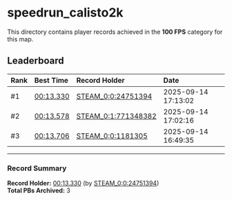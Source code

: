 # speedrun_calisto2k

This directory contains player records achieved in the **100 FPS** category for this map.

## Leaderboard

| Rank | Best Time | Record Holder | Date                |
| :--- | :-------- | :------------ | :------------------ |
| #1   | [00:13.330](./00013330_STEAM_0_0_24751394_20250914-171302.zip) | [STEAM_0:0:24751394](https://speedrun16.com/profile/STEAM_0:0:24751394)   | 2025-09-14 17:13:02 |
| #2   | [00:13.578](./00013578_STEAM_0_1_771348382_20250914-170216.zip) | [STEAM_0:1:771348382](https://speedrun16.com/profile/STEAM_0:1:771348382)   | 2025-09-14 17:02:16 |
| #3   | [00:13.706](./00013706_STEAM_0_0_1181305_20250914-164935.zip) | [STEAM_0:0:1181305](https://speedrun16.com/profile/STEAM_0:0:1181305)   | 2025-09-14 16:49:35 |

---

### Record Summary
**Record Holder:** [00:13.330](./00013330_STEAM_0_0_24751394_20250914-171302.zip) (by [STEAM_0:0:24751394](https://speedrun16.com/profile/STEAM_0:0:24751394))  
**Total PBs Archived:** 3